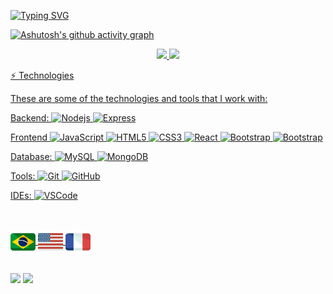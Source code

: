 [![Typing SVG](https://readme-typing-svg.herokuapp.com/?color=fffa4&size=35&center=true&vCenter=true&width=1000&lines=HELLO,+My+name+is+Kauã+Xavier;I'm+18+years+old;I'm+from+Brazil;Be+Welcome!+:%29)](https://git.io/typing-svg)

[![Ashutosh's github activity graph](https://github-readme-activity-graph.vercel.app/graph?username=kaua032&bg_color=151515&color=fff&line=444444&point=fff&area=true&hide_border=true)](https://github.com/ashutosh00710/github-readme-activity-graph)





<div align="center" justify-content="center">
  <a href="https://github.com/Kaua032">
    <img src="https://github-readme-stats.vercel.app/api?username=Kaua032&layout=compact&langs_count=7&theme=dark&card_width=420" />
  <img src="https://github-readme-stats.vercel.app/api/top-langs/?username=Kaua032&layout=compact&langs_count=7&theme=dark&card_width=420&card_height=200"/>
</div>
    
⚡ Technologies

These are some of the technologies and tools that I work with:

Backend: 
![Nodejs](https://img.shields.io/badge/-Nodejs-339933?style=flat-square&logo=Node.js&logoColor=white)
![Express](https://img.shields.io/badge/Express%20js-000000?style=flat-square&logo=express&logoColor=white)

Frontend
![JavaScript](https://img.shields.io/badge/-JavaScript-black?style=flat-square&logo=javascript)
![HTML5](https://img.shields.io/badge/-HTML5-E34F26?style=flat-square&logo=html5&logoColor=white)
![CSS3](https://img.shields.io/badge/-CSS3-1572B6?style=flat-square&logo=css3)
![React](https://img.shields.io/badge/-ReactJs-61DAFB?logo=react&logoColor=white&style=flat-square)
![Bootstrap](https://img.shields.io/badge/-Bootstrap-563D7C?style=flat-square&logo=bootstrap)
![Bootstrap](https://img.shields.io/badge/Tailwind_CSS-38B2AC?style=flat-square&logo=tailwind-css&logoColor=white)

Database:
![MySQL](https://img.shields.io/badge/-MySQL-4479A1?style=flat-square&logo=mysql&logoColor=white)
![MongoDB](https://img.shields.io/badge/MongoDB-4EA94B?style=flat-square&logo=mongodb&logoColor=white)

Tools:
![Git](https://img.shields.io/badge/-Git-black?style=flat-square&logo=git)
![GitHub](https://img.shields.io/badge/-GitHub-181717?style=flat-square&logo=github)

IDEs:
![VSCode](https://img.shields.io/badge/-VSCode-007ACC?style=flat-square&logo=visual-studio-code&logoColor=white)

  ##
  <div style="display: inline_block"><br>
    <img align="center" alt="Kauã-Portuguese-BR" height="40" width="40" src="./flags_icons/brasil.png">
    <img align="center" alt="Kauã-English" height="40" width="40" src="./flags_icons/estados-unidos-da-america.png">
    <img align="center" alt="Kauã-French" height="40" width="40" src="./flags_icons/franca.png">
</div>

  ##
  
  <div>
  <a href="https://www.instagram.com/kaua032_/" target="_blank"><img src="https://img.shields.io/badge/-Instagram-%23E4405F?style=for-the-badge&logo=instagram&logoColor=white" target="_blank"></a>
  <a href="https://www.linkedin.com/in/kauã-de-araújo-xavier-422b40227/" target="_blank"><img src="https://img.shields.io/badge/-LinkedIn-%230077B5?style=for-the-badge&logo=linkedin&logoColor=white" target="_blank"></a> 
    

 
</div>

  
